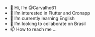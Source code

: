 - 👋 Hi, I’m @Carvalho61
- 👀 I’m interested in Flutter and Cronapp
- 🌱 I’m currently learning English
- 💞️ I’m looking to collaborate on Brasil
- 📫 How to reach me ...

<!---
Carvalho61/Carvalho61 is a ✨ special ✨ repository because its `README.md` (this file) appears on your GitHub profile.
You can click the Preview link to take a look at your changes.
--->
